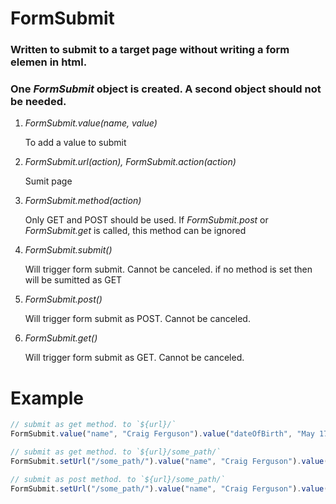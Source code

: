# FormSubmit

### Written to submit to a target page without writing a form elemen in html.

### One *FormSubmit* object is created. A second object should not be needed.

1. *FormSubmit.value(name, value)*
&nbsp;&nbsp;&nbsp;&nbsp;<p>To add a value to submit </p>

1. *FormSubmit.url(action), FormSubmit.action(action)*
&nbsp;&nbsp;&nbsp;&nbsp;<p>Sumit page</p>

1. *FormSubmit.method(action)*
&nbsp;&nbsp;&nbsp;&nbsp;<p>Only GET and POST should be used. If *FormSubmit.post* or *FormSubmit.get* is called, this method can be ignored</p>

1. *FormSubmit.submit()*
&nbsp;&nbsp;&nbsp;&nbsp;<p>Will trigger form submit. Cannot be canceled. if no method is set then will be sumitted as GET</p>

1. *FormSubmit.post()*
&nbsp;&nbsp;&nbsp;&nbsp;<p>Will trigger form submit as POST. Cannot be canceled.</p>

1. *FormSubmit.get()*
&nbsp;&nbsp;&nbsp;&nbsp;<p>Will trigger form submit as GET. Cannot be canceled.</p>

# Example

```javascript
// submit as get method. to `${url}/`
FormSubmit.value("name", "Craig Ferguson").value("dateOfBirth", "May 17, 1962").submit();

// submit as get method. to `${url}/some_path/`
FormSubmit.setUrl("/some_path/").value("name", "Craig Ferguson").value("dateOfBirth", "May 17, 1962").submit();

// submit as post method. to `${url}/some_path/`
FormSubmit.setUrl("/some_path/").value("name", "Craig Ferguson").value("dateOfBirth", "May 17, 1962").post();
```

